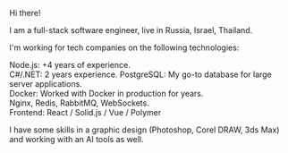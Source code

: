 Hi there!

I am a full-stack software engineer, live in Russia, Israel, Thailand.

I'm working for tech companies on the following technologies:

Node.js: +4 years of experience.  
C#/.NET: 2 years experience.
PostgreSQL: My go-to database for large server applications.  
Docker: Worked with Docker in production for years.  
Nginx, Redis, RabbitMQ, WebSockets.  
Frontend: React / Solid.js / Vue / Polymer

I have some skills in a graphic design (Photoshop, Corel DRAW, 3ds Max) and working with an AI tools as well. 
